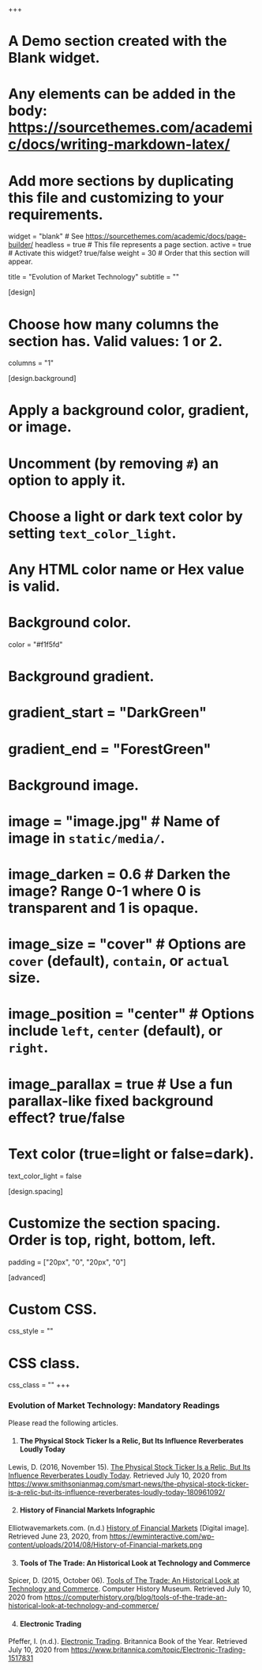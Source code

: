 +++
# A Demo section created with the Blank widget.
# Any elements can be added in the body: https://sourcethemes.com/academic/docs/writing-markdown-latex/
# Add more sections by duplicating this file and customizing to your requirements.

widget = "blank"  # See https://sourcethemes.com/academic/docs/page-builder/
headless = true  # This file represents a page section.
active = true  # Activate this widget? true/false
weight = 30  # Order that this section will appear.

title = "Evolution of Market Technology"
subtitle = ""

[design]
  # Choose how many columns the section has. Valid values: 1 or 2.
  columns = "1"

[design.background]
  # Apply a background color, gradient, or image.
  #   Uncomment (by removing `#`) an option to apply it.
  #   Choose a light or dark text color by setting `text_color_light`.
  #   Any HTML color name or Hex value is valid.

  # Background color.
   color = "#f1f5fd"
  
  # Background gradient.
  # gradient_start = "DarkGreen"
 # gradient_end = "ForestGreen"
  
  # Background image.
  # image = "image.jpg"  # Name of image in `static/media/`.
  # image_darken = 0.6  # Darken the image? Range 0-1 where 0 is transparent and 1 is opaque.
  # image_size = "cover"  #  Options are `cover` (default), `contain`, or `actual` size.
  # image_position = "center"  # Options include `left`, `center` (default), or `right`.
  # image_parallax = true  # Use a fun parallax-like fixed background effect? true/false
  
  # Text color (true=light or false=dark).
  text_color_light = false

[design.spacing]
  # Customize the section spacing. Order is top, right, bottom, left.
  padding = ["20px", "0", "20px", "0"]

[advanced]
 # Custom CSS. 
 css_style = ""
 
 # CSS class.
 css_class = ""
+++
<h3>Evolution of Market Technology: Mandatory Readings</h3>
<p>Please read the following articles.
</p>

1. <h4>The Physical Stock Ticker Is a Relic, But Its Influence Reverberates Loudly Today</h4> 
Lewis, D. (2016, November 15). [The Physical Stock Ticker Is a Relic, But Its Influence Reverberates Loudly Today](https://www.smithsonianmag.com/smart-news/the-physical-stock-ticker-is-a-relic-but-its-influence-reverberates-loudly-today-180961092/). Retrieved July 10, 2020 from https://www.smithsonianmag.com/smart-news/the-physical-stock-ticker-is-a-relic-but-its-influence-reverberates-loudly-today-180961092/

2. <h4>History of Financial Markets Infographic</h4>
Elliotwavemarkets.com. (n.d.) [History of Financial Markets](https://ewminteractive.com/wp-content/uploads/2014/08/History-of-Financial-markets.png) [Digital image]. Retrieved June 23, 2020, from https://ewminteractive.com/wp-content/uploads/2014/08/History-of-Financial-markets.png

3. <h4>Tools of The Trade: An Historical Look at Technology and Commerce</h4>
Spicer, D. (2015, October 06). [Tools of The Trade: An Historical Look at Technology and Commerce](https://computerhistory.org/blog/tools-of-the-trade-an-historical-look-at-technology-and-commerce/). Computer History Museum. Retrieved July 10, 2020 from https://computerhistory.org/blog/tools-of-the-trade-an-historical-look-at-technology-and-commerce/

4. <h4>Electronic Trading</h4>
Pfeffer, I. (n.d.). [Electronic Trading](https://www.britannica.com/topic/Electronic-Trading-1517831). Britannica Book of the Year. Retrieved July 10, 2020 from https://www.britannica.com/topic/Electronic-Trading-1517831


